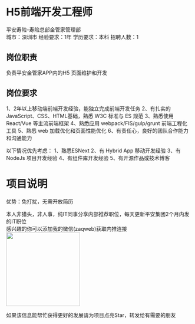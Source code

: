 # H5前端开发工程师
平安寿险-寿险总部金管家管理部  
城市：深圳市 经验要求：1年 学历要求：本科  招聘人数：1

## 岗位职责
负责平安金管家APP内的H5 页面维护和开发

## 岗位要求
1、2年以上移动端前端开发经验，能独立完成前端开发任务
 2、有扎实的JavaScript、CSS、HTML基础，熟悉 W3C 标准与 ES 规范
 3、熟悉使用 React/Vue 等主流前端框架
 4、熟悉应用 webpack/FIS/gulp/grunt 前端工程化工具
 5、熟悉 web 加载优化和页面性能优化
 6、有责任心，良好的团队合作能力和沟通能力
  
 以下情况优先考虑：
 1、熟悉ESNext
 2、有 Hybrid App 移动开发经验
 3、有 NodeJs 项目开发经验
 4、有组件库开发经验
 5、有开源作品或技术博客

# 项目说明

优势：免打扰，无需开放简历

本人非猎头，非人事，纯IT同事分享内部推荐职位，每天更新平安集团2个月内发的IT职位  
感兴趣的你可以添加我的微信(zaqweb)获取内推连接  
<img src="https://github.com/zaqweb/PA-IT-JOBS/blob/master/WechatICode.jpeg"  height="200" width="200">

如果该信息能帮忙获得更好的发展请为项目点亮Star，转发给有需要的朋友




